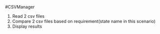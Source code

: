 #CSVManager

1. Read 2 csv files
2. Compare 2 csv files based on requirement(state name in this scenario)
3. Display results
